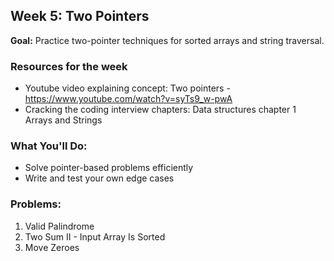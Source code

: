 ## Week 5: Two Pointers

**Goal:** Practice two-pointer techniques for sorted arrays and string traversal.

### Resources for the week
- Youtube video explaining concept: 
    Two pointers - https://www.youtube.com/watch?v=syTs9_w-pwA
- Cracking the coding interview chapters: Data structures chapter 1 Arrays and Strings

### What You'll Do:
- Solve pointer-based problems efficiently
- Write and test your own edge cases

### Problems:
1. Valid Palindrome
2. Two Sum II - Input Array Is Sorted
3. Move Zeroes